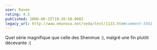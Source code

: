 ```yaml
---
user: Raven
rating: 4.5
published: 2006-06-25T10:26:50.000Z
legacy_url: http://www.emunova.net/veda/test/1133.htm#comment-5561
---
```

Quel série magnifique que celle des Shenmue :), malgré une fin plutôt décevante :(